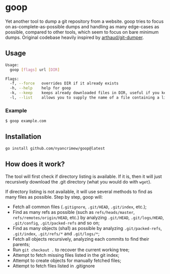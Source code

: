 # goop

Yet another tool to dump a git repository from a website. goop tries to focus on as-complete-as-possible dumps and handling as many edge-cases as possible, compared to other tools, which seem to focus on bare minimum dumps. Original codebase heavily inspired by [arthaud/git-dumper](https://github.com/arthaud/git-dumper).

## Usage
```bash
Usage:
  goop [flags] url [DIR]

Flags:
  -f, --force   overrides DIR if it already exists
  -h, --help    help for goop
  -k, --keep    keeps already downloaded files in DIR, useful if you keep being ratelimited by server
  -l, --list    allows you to supply the name of a file containing a list of domain names instead of just one domain
```

### Example
```bash
$ goop example.com
```

## Installation

```bash
go install github.com/nyancrimew/goop@latest
```

## How does it work?

The tool will first check if directory listing is available. If it is, then it will just recursively download the .git directory (what you would do with `wget`).

If directory listing is not available, it will use several methods to find as many files as possible. Step by step, goop will:
* Fetch all common files (`.gitignore`, `.git/HEAD`, `.git/index`, etc.);
* Find as many refs as possible (such as `refs/heads/master`, `refs/remotes/origin/HEAD`, etc.) by analyzing `.git/HEAD`, `.git/logs/HEAD`, `.git/config`, `.git/packed-refs` and so on;
* Find as many objects (sha1) as possible by analyzing `.git/packed-refs`, `.git/index`, `.git/refs/*` and `.git/logs/*`;
* Fetch all objects recursively, analyzing each commits to find their parents;
* Run `git checkout .` to recover the current working tree;
* Attempt to fetch missing files listed in the git index;
* Attempt to create objects for manually fetched files;
* Attempt to fetch files listed in .gitignore
